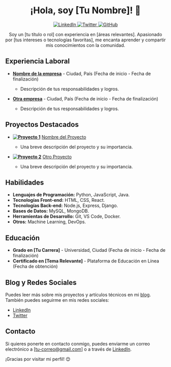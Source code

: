 <h1 align="center">¡Hola, soy [Tu Nombre]! 👋</h1>

<p align="center">
  <a href="https://www.linkedin.com/in/tu-linkedin">
    <img src="https://img.shields.io/badge/LinkedIn-Connect-blue" alt="LinkedIn">
  </a>
  <a href="https://twitter.com/tu-twitter">
    <img src="https://img.shields.io/badge/Twitter-Follow-1DA1F2" alt="Twitter">
  </a>
  <a href="https://github.com/tu-usuario">
    <img src="https://img.shields.io/badge/GitHub-Follow-181717" alt="GitHub">
  </a>
</p>

<p align="center">Soy un [tu título o rol] con experiencia en [áreas relevantes]. Apasionado por [tus intereses o tecnologías favoritas], me encanta aprender y compartir mis conocimientos con la comunidad.</p>

## Experiencia Laboral

- **[Nombre de la empresa](https://www.empresa.com)** - Ciudad, País (Fecha de inicio - Fecha de finalización)
  - Descripción de tus responsabilidades y logros.

- **[Otra empresa](https://www.otraempresa.com)** - Ciudad, País (Fecha de inicio - Fecha de finalización)
  - Descripción de tus responsabilidades y logros.

## Proyectos Destacados

- **[![Proyecto 1](https://via.placeholder.com/150)](https://github.com/tu-usuario/proyecto)** [Nombre del Proyecto](https://github.com/tu-usuario/proyecto)
  - Una breve descripción del proyecto y su importancia.

- **[![Proyecto 2](https://via.placeholder.com/150)](https://github.com/tu-usuario/otro-proyecto)** [Otro Proyecto](https://github.com/tu-usuario/otro-proyecto)
  - Una breve descripción del proyecto y su importancia.

## Habilidades

- **Lenguajes de Programación:** Python, JavaScript, Java.
- **Tecnologías Front-end:** HTML, CSS, React.
- **Tecnologías Back-end:** Node.js, Express, Django.
- **Bases de Datos:** MySQL, MongoDB.
- **Herramientas de Desarrollo:** Git, VS Code, Docker.
- **Otros:** Machine Learning, DevOps.

## Educación

- **Grado en [Tu Carrera]** - Universidad, Ciudad (Fecha de inicio - Fecha de finalización)
- **Certificado en [Tema Relevante]** - Plataforma de Educación en Línea (Fecha de obtención)

## Blog y Redes Sociales

Puedes leer más sobre mis proyectos y artículos técnicos en mi [blog](https://www.tu-blog.com). También puedes seguirme en mis redes sociales:

- [LinkedIn](https://www.linkedin.com/in/tu-linkedin)
- [Twitter](https://twitter.com/tu-twitter)

## Contacto

Si quieres ponerte en contacto conmigo, puedes enviarme un correo electrónico a [tu-correo@gmail.com] o a través de [LinkedIn](https://www.linkedin.com/in/tu-linkedin).

¡Gracias por visitar mi perfil! 😊

